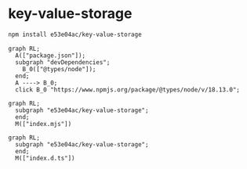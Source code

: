 # key-value-storage

~~~~~ sh
npm install e53e04ac/key-value-storage
~~~~~

~~~~~ mermaid
graph RL;
  A(["package.json"]);
  subgraph "devDependencies";
    B_0(["@types/node"]);
  end;
  A ----> B_0;
  click B_0 "https://www.npmjs.org/package/@types/node/v/18.13.0";
~~~~~

~~~~~ mermaid
graph RL;
  subgraph "e53e04ac/key-value-storage";
  end;
  M(["index.mjs"])
~~~~~

~~~~~ mermaid
graph RL;
  subgraph "e53e04ac/key-value-storage";
  end;
  M(["index.d.ts"])
~~~~~
